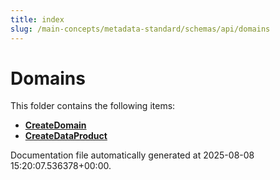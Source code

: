 ```yaml
---
title: index
slug: /main-concepts/metadata-standard/schemas/api/domains
---
```


# Domains

This folder contains the following items:

- [**CreateDomain**](/main-concepts/metadata-standard/schemas/api/domains/createdomain)
- [**CreateDataProduct**](/main-concepts/metadata-standard/schemas/api/domains/createdataproduct)


Documentation file automatically generated at 2025-08-08 15:20:07.536378+00:00.
